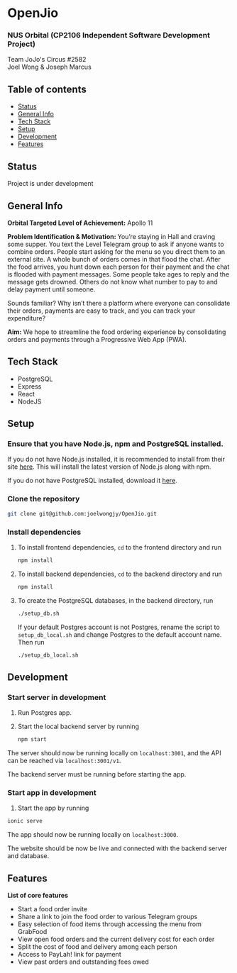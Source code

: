 # OpenJio

### NUS Orbital (CP2106 Independent Software Development Project)<br>
Team JoJo's Circus #2582<br>
Joel Wong & Joseph Marcus<br>
## Table of contents

- [Status](#status)
- [General Info](#general-info)
- [Tech Stack](#tech-stack)
- [Setup](#setup)
- [Development](#development)
- [Features](#features)

## Status

Project is under development
## General Info

<b>Orbital Targeted Level of Achievement:</b> Apollo 11

<b>Problem Identification & Motivation: </b>
You’re staying in Hall and craving some supper. You text the Level Telegram group to ask if anyone wants to combine orders. People start asking for the menu so you direct them to an external site. A whole bunch of orders comes in that flood the chat. After the food arrives, you hunt down each person for their payment and the chat is flooded with payment messages. Some people take ages to reply and the message gets drowned. Others do not know what number to pay to and delay payment until someone.

Sounds familiar? Why isn’t there a platform where everyone can consolidate their orders, payments are easy to track, and you can track your expenditure?

<b>Aim:</b>
We hope to streamline the food ordering experience by consolidating orders and payments through a Progressive Web App (PWA).

## Tech Stack

- PostgreSQL
- Express
- React
- NodeJS

## Setup

### Ensure that you have Node.js, npm and PostgreSQL installed.

If you do not have Node.js installed, it is recommended to install from their site [here](https://nodejs.org/en/). This will install the latest version of Node.js along with npm.

If you do not have PostgreSQL installed, download it [here](https://postgresapp.com/downloads.html).

### Clone the repository

```bash
git clone git@github.com:joelwongjy/OpenJio.git
```

### Install dependencies

1. To install frontend dependencies, `cd` to the frontend directory and run
    ```bash
    npm install
    ```

1. To install backend dependencies, `cd` to the backend directory and run
    ```bash
    npm install
    ```

1. To create the PostgreSQL databases, in the backend directory, run
    ```bash
    ./setup_db.sh
    ```
    If your default Postgres account is not Postgres, rename the script to `setup_db_local.sh` and change Postgres to the default account name. Then run
    ```bash
    ./setup_db_local.sh
    ```

## Development

### Start server in development

1. Run Postgres app.

2. Start the local backend server by running
    ```bash
    npm start
    ```

The server should now be running locally on `localhost:3001`, and the API can be reached via `localhost:3001/v1`.

The backend server must be running before starting the app.

### Start app in development

1. Start the app by running
```bash
ionic serve
```

The app should now be running locally on `localhost:3000`.

The website should be now be live and connected with the backend server and database.

## Features

<b>List of core features</b>

- Start a food order invite
- Share a link to join the food order to various Telegram groups
- Easy selection of food items through accessing the menu from GrabFood
- View open food orders and the current delivery cost for each order
- Split the cost of food and delivery among each person
- Access to PayLah! link for payment
- View past orders and outstanding fees owed
